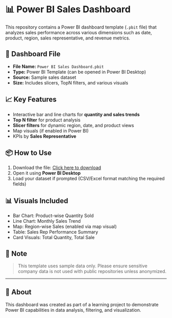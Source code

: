 # 📊 Power BI Sales Dashboard

This repository contains a Power BI dashboard template (`.pbit` file) that analyzes sales performance across various dimensions such as date, product, region, sales representative, and revenue metrics.

## 🧾 Dashboard File
- **File Name:** `Power BI Sales Dashboard.pbit`
- **Type:** Power BI Template (can be opened in Power BI Desktop)
- **Source:** Sample sales dataset
- **Size:** Includes slicers, TopN filters, and various visuals

## 📈 Key Features
- Interactive bar and line charts for **quantity and sales trends**
- **Top N filter** for product analysis
- **Slicer filters** for dynamic region, date, and product views
- Map visuals (if enabled in Power BI)
- KPIs by **Sales Representative**

## 📦 How to Use
1. Download the file: [Click here to download](./Power%20BI%20Sales%20Dashboard.pbit)
2. Open it using **Power BI Desktop**
3. Load your dataset if prompted (CSV/Excel format matching the required fields)

## 📊 Visuals Included
- Bar Chart: Product-wise Quantity Sold
- Line Chart: Monthly Sales Trend
- Map: Region-wise Sales (enabled via map visual)
- Table: Sales Rep Performance Summary
- Card Visuals: Total Quantity, Total Sale

## 🔐 Note
> This template uses sample data only. Please ensure sensitive company data is not used with public repositories unless anonymized.

---

## 🧠 About
This dashboard was created as part of a learning project to demonstrate Power BI capabilities in data analysis, filtering, and visualization.

